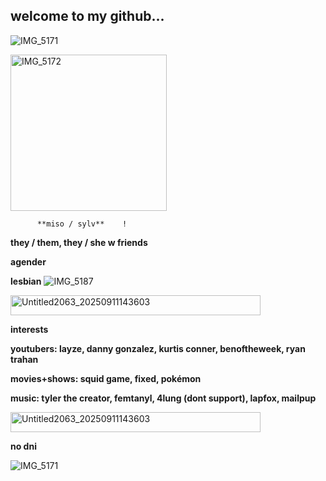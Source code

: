 ## welcome to my github...

![IMG_5171](https://github.com/user-attachments/assets/b65b1e00-15a1-40d2-bf7d-74e5982ee7c6)

<img width="250" height="250" alt="IMG_5172" src="https://github.com/user-attachments/assets/e01b64ae-c909-4237-ad92-19b7d894b83d" />


          **miso / sylv**    !


**they / them, they / she w friends**

**agender**

**lesbian**     ![IMG_5187](https://github.com/user-attachments/assets/71696518-5b96-447d-97aa-f52a97ec565a)


<img width="400" height="32" alt="Untitled2063_20250911143603" src="https://github.com/user-attachments/assets/cf2b7fe9-2919-4a97-ba16-b8fab48a55bb" >



**interests**

**youtubers: layze, danny gonzalez, kurtis conner, benoftheweek, ryan trahan**

**movies+shows: squid game, fixed, pokémon**

**music: tyler the creator, femtanyl, 4lung (dont support), lapfox, mailpup**

<img width="400" height="32" alt="Untitled2063_20250911143603" src="https://github.com/user-attachments/assets/791c3ac5-acaa-42e0-a41e-2841efec2be7" />

**no dni**

![IMG_5171](https://github.com/user-attachments/assets/e8b9f962-632d-4fb9-970a-fe5ad9fc351f)
